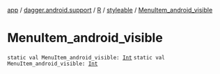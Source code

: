 [app](../../../index.md) / [dagger.android.support](../../index.md) / [R](../index.md) / [styleable](index.md) / [MenuItem_android_visible](./-menu-item_android_visible.md)

# MenuItem_android_visible

`static val MenuItem_android_visible: `[`Int`](https://kotlinlang.org/api/latest/jvm/stdlib/kotlin/-int/index.html)
`static val MenuItem_android_visible: `[`Int`](https://kotlinlang.org/api/latest/jvm/stdlib/kotlin/-int/index.html)